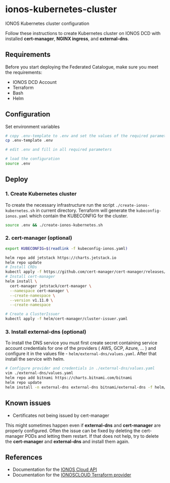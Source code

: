 # ionos-kubernetes-cluster
IONOS Kubernetes cluster configuration

Follow these instructions to create Kubernetes cluster on IONOS DCD with installed **cert-manager**, **NGINX ingress**, and **external-dns**.

## Requirements

Before you start deploying the Federated Catalogue, make sure you meet the requirements:
- IONOS DCD Account
- Terraform
- Bash
- Helm

## Configuration

Set environment variables


```sh
# copy .env-template to .env and set the values of the required parameters
cp .env-template .env

# edit .env and fill in all required parameters

# load the configuration
source .env
```

## Deploy

### 1. Create Kubernetes cluster

To create the necessary infrastructure run the script ```./create-ionos-kubernetes.sh``` in current directory. Terraform will generate the `kubeconfig-ionos.yaml` which contain the KUBECONFIG for the cluster. 
```sh
source .env && ./create-ionos-kubernetes.sh
```

### 2. cert-manager (optional)

```bash
export KUBECONFIG=$(readlink -f kubeconfig-ionos.yaml)

helm repo add jetstack https://charts.jetstack.io
helm repo update
# Install CRDs
kubectl apply -f https://github.com/cert-manager/cert-manager/releases/download/v1.11.0/cert-manager.crds.yaml
# Install cert-manager
helm install \
  cert-manager jetstack/cert-manager \
  --namespace cert-manager \
  --create-namespace \
  --version v1.11.0 \
  --create-namespace

# Create a ClusterIssuer
kubectl apply -f helm/cert-manager/cluster-issuer.yaml
```

### 3.  Install external-dns (optional)

To install the DNS service you must first create secret containing service account credentials for one of the providers ( AWS, GCP, Azure, ... ) and configure it in the values file - ```helm/external-dns/values.yaml```. After that install the service with helm.


```bash
# Configure provider and credentials in ./external-dns/values.yaml
vim ./external-dns/values.yaml
helm repo add bitnami https://charts.bitnami.com/bitnami
helm repo update
helm install -n external-dns external-dns bitnami/external-dns -f helm/external-dns/values.yaml --version 6.14.1 --create-namespace
```

## Known issues

- Certificates not being issued by cert-manager

This might sometimes happen even if **external-dns** and **cert-manager** are properly configured. Often the issue can be fixed by deleting the cert-manager PODs and letting them restart. If that does not help, try to delete the **cert-manager** and **external-dns** and install them again.

## References

- Documentation for the [IONOS Cloud API](https://api.ionos.com/docs/)    
- Documentation for the [IONOSCLOUD Terraform provider](https://registry.terraform.io/providers/ionos-cloud/ionoscloud/latest/docs/)  